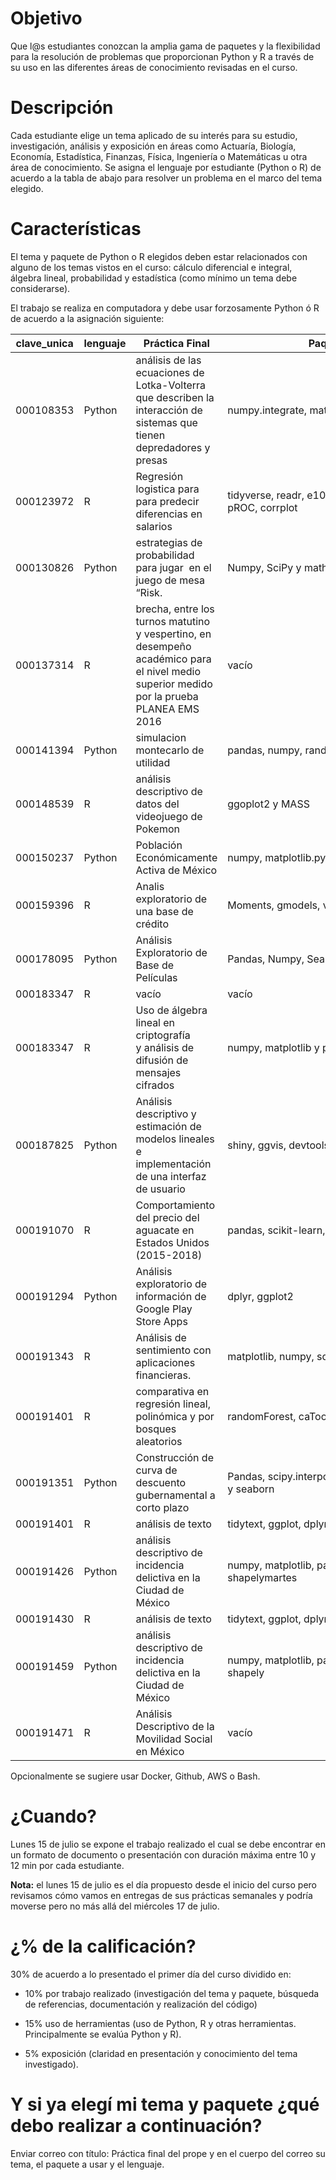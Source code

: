 # Objetivo

Que l@s estudiantes conozcan la amplia gama de paquetes y la flexibilidad para la resolución de problemas que proporcionan Python y R a través de su uso en las diferentes áreas de conocimiento revisadas en el curso.

# Descripción

Cada estudiante elige un tema aplicado de su interés para su estudio, investigación, análisis y exposición en áreas como Actuaría, Biología, Economía, Estadística, Finanzas, Física, Ingeniería o Matemáticas u otra área de conocimiento. Se asigna el lenguaje por estudiante (Python o R) de acuerdo a la tabla de abajo para resolver un problema en el marco del tema elegido.

# Características

El tema y paquete de Python o R elegidos deben estar relacionados con alguno de los temas vistos en el curso: cálculo diferencial e integral, álgebra lineal, probabilidad y estadística (como mínimo un tema debe considerarse).

El trabajo se realiza en computadora y debe usar forzosamente Python ó R de acuerdo a la asignación siguiente:

|clave_unica|lenguaje| Práctica Final|Paquetes|Día|
|-----------|--------|---------------|--------|----|
|000108353|Python|análisis de las ecuaciones de Lotka-Volterra que describen la interacción de sistemas que tienen depredadores y presas|numpy.integrate, matplotlib, sympy|lunes|
|000123972|R|Regresión logistica para para predecir diferencias en salarios|tidyverse, readr, e1071, kernlab, ROCR, pROC, corrplot|martes|
|000130826|Python|estrategias de probabilidad para jugar  en el juego de mesa “Risk.| Numpy, SciPy y math|lunes|
|000137314|R| brecha, entre los turnos matutino y vespertino, en desempeño académico para el nivel medio superior medido por la prueba PLANEA EMS 2016|vacío|martes|
|000141394|Python|simulacion montecarlo de utilidad|pandas, numpy, random|martes|
|000148539|R|análisis descriptivo de datos del videojuego de Pokemon|ggoplot2 y MASS|lunes|
|000150237|Python|Población Económicamente Activa de México|numpy, matplotlib.pyplot , scipy.interpolate|martes|
|000159396|R|Analis exploratorio de una base de crédito|Moments, gmodels, vcd y mixtools|martes|
|000178095|Python|Análisis Exploratorio de Base de Películas|Pandas, Numpy, Seaborn, Matplotlib|lunes
000183347|R|vacío|vacío|martes|
|000183347|R|Uso de álgebra lineal en criptografía y análisis de difusión de mensajes cifrados|numpy, matplotlib y pandas.|martes|
|000187825|Python|Análisis descriptivo y estimación de modelos lineales e implementación de una interfaz de usuario|shiny, ggvis, devtools, tidyverse|martes|
|000191070|R|Comportamiento del precio del aguacate en Estados Unidos (2015-2018)|pandas, scikit-learn, seaborn|lunes|
|000191294|Python|Análisis exploratorio de información de Google Play Store Apps|dplyr, ggplot2|lunes|
|000191343|R|Análisis de sentimiento con aplicaciones financieras.|matplotlib, numpy, sqlite3, pandas, re
000191401|R|comparativa en regresión lineal, polinómica y por bosques aleatorios|randomForest, caTools, stats|martes|
|000191351|Python|Construcción de curva de descuento gubernamental a corto plazo|Pandas, scipy.interpolate, numpy, matplotlib y seaborn|martes|
|000191401|R|análisis de texto|tidytext, ggplot, dplyr y gutenbergr|lunes|
|000191426|Python|análisis descriptivo de incidencia delictiva en la Ciudad de México|numpy, matplotlib, pandas, geopandas y shapelymartes|
|000191430|R|análisis de texto|tidytext, ggplot, dplyr y gutenbergr|martes|
|000191459|Python|análisis descriptivo de incidencia delictiva en la Ciudad de México|numpy, matplotlib, pandas, geopandas y shapely|lunes|
|000191471|R|Análisis Descriptivo de la Movilidad Social en México|vacío|lunes|

Opcionalmente se sugiere usar Docker, Github, AWS o Bash.

# ¿Cuando?

Lunes 15 de julio se expone el trabajo realizado el cual se debe encontrar en un formato de documento o presentación con duración máxima entre 10 y 12 min por cada estudiante.

**Nota:** el lunes 15 de julio es el día propuesto desde el inicio del curso pero revisamos cómo vamos en entregas de sus prácticas semanales y podría moverse pero no más allá del miércoles 17 de julio.

# ¿% de la calificación?

30% de acuerdo a lo presentado el primer día del curso dividido en:

* 10% por trabajo realizado (investigación del tema y paquete, búsqueda de referencias, documentación y realización del código)

* 15% uso de herramientas (uso de Python, R y otras herramientas. Principalmente se evalúa Python y R).

* 5% exposición (claridad en presentación y conocimiento del tema investigado). 


# Y si ya elegí mi tema y paquete ¿qué debo realizar a continuación?

Enviar correo con título: Práctica final del prope y en el cuerpo del correo su tema, el paquete a usar y el lenguaje.
